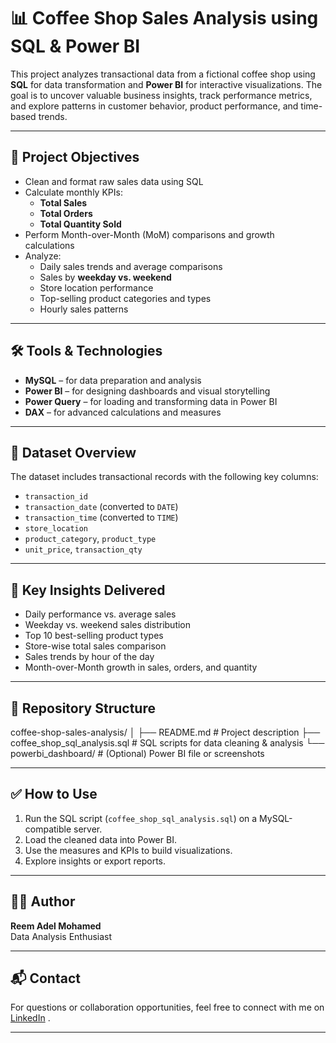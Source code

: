# 📊 Coffee Shop Sales Analysis using SQL & Power BI

This project analyzes transactional data from a fictional coffee shop using **SQL** for data transformation and **Power BI** for interactive visualizations. The goal is to uncover valuable business insights, track performance metrics, and explore patterns in customer behavior, product performance, and time-based trends.

---

## 🧠 Project Objectives

- Clean and format raw sales data using SQL
- Calculate monthly KPIs:
  - **Total Sales**
  - **Total Orders**
  - **Total Quantity Sold**
- Perform Month-over-Month (MoM) comparisons and growth calculations
- Analyze:
  - Daily sales trends and average comparisons
  - Sales by **weekday vs. weekend**
  - Store location performance
  - Top-selling product categories and types
  - Hourly sales patterns

---

## 🛠 Tools & Technologies

- **MySQL** – for data preparation and analysis
- **Power BI** – for designing dashboards and visual storytelling
- **Power Query** – for loading and transforming data in Power BI
- **DAX** – for advanced calculations and measures

---

## 📂 Dataset Overview

The dataset includes transactional records with the following key columns:

- `transaction_id`
- `transaction_date` (converted to `DATE`)
- `transaction_time` (converted to `TIME`)
- `store_location`
- `product_category`, `product_type`
- `unit_price`, `transaction_qty`

---

## 📌 Key Insights Delivered

- Daily performance vs. average sales
- Weekday vs. weekend sales distribution
- Top 10 best-selling product types
- Store-wise total sales comparison
- Sales trends by hour of the day
- Month-over-Month growth in sales, orders, and quantity

---

## 📎 Repository Structure

coffee-shop-sales-analysis/
│
├── README.md # Project description
├── coffee_shop_sql_analysis.sql # SQL scripts for data cleaning & analysis
└── powerbi_dashboard/ # (Optional) Power BI file or screenshots


---

## ✅ How to Use

1. Run the SQL script (`coffee_shop_sql_analysis.sql`) on a MySQL-compatible server.
2. Load the cleaned data into Power BI.
3. Use the measures and KPIs to build visualizations.
4. Explore insights or export reports.

---

## 👩‍💻 Author

**Reem Adel Mohamed**  
 Data Analysis Enthusiast

---

## 📬 Contact

For questions or collaboration opportunities, feel free to connect with me on [LinkedIn](www.linkedin.com/in/reem-adel-470a8a2ab) .

---
